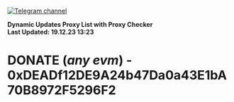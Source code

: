 [![Telegram channel](https://img.shields.io/endpoint?url=https://runkit.io/damiankrawczyk/telegram-badge/branches/master?url=https://t.me/n4z4v0d)](https://t.me/n4z4v0d) 

**Dynamic Updates Proxy List with Proxy Checker**  
**Last Updated: 19.12.23 13:23**

# DONATE (_any evm_) - 0xDEADf12DE9A24b47Da0a43E1bA70B8972F5296F2
